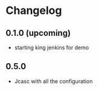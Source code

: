 # Changelog

## 0.1.0 (upcoming)

* starting king jenkins for demo

## 0.5.0 

* Jcasc with all the configuration


